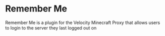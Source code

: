# Remember Me
Remember Me is a plugin for the Velocity Minecraft Proxy that allows users to login to the server they last logged out on
